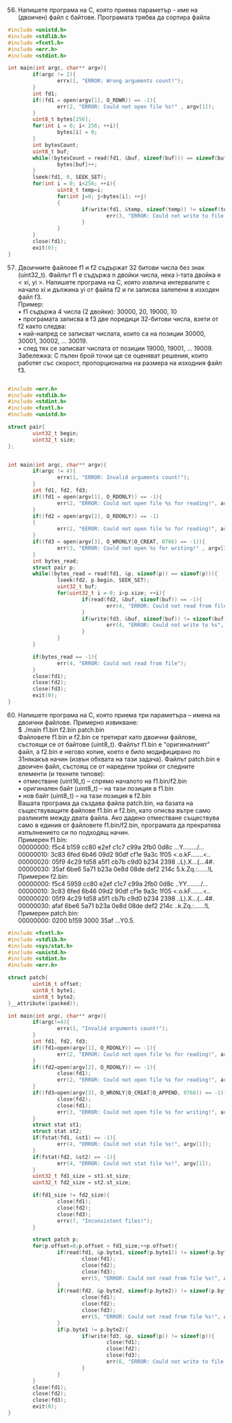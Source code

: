 56. Напишете програма на C, която приема параметър - име на (двоичен) файл с байтове.
Програмата трябва да сортира файла

```c
#include <unistd.h>
#include <stdlib.h>
#include <fcntl.h>
#include <err.h>
#include <stdint.h>

int main(int argc, char** argv){
        if(argc != 2){
                errx(1, "ERROR: Wrong arguments count!");
        }
        int fd1;
        if((fd1 = open(argv[1], O_RDWR)) == -1){
                err(2, "ERROR: Could not open file %s!" , argv[1]);
        }
        uint8_t bytes[256];
        for(int i = 0; i< 256; ++i){
                bytes[i] = 0;
        }
        int bytesCount;
        uint8_t buf;
        while((bytesCount = read(fd1, &buf, sizeof(buf))) == sizeof(buf)){
                bytes[buf]++;
        }
        lseek(fd1, 0, SEEK_SET);
        for(int i = 0; i<256; ++i){
                uint8_t temp=i;
                for(int j=0; j<bytes[i]; ++j)
                {
                        if(write(fd1, &temp, sizeof(temp)) != sizeof(temp)){
                                err(3, "ERROR: Could not write to file %s!" , argv[1]);
                        }
                }
        }
        close(fd1);
        exit(0);
}
```
57. Двоичните файлове f1 и f2 съдържат 32 битови числа без знак (uint32_t). Файлът f1
е съдържа n двойки числа, нека i-тата двойка е < xi, yi >. Напишете програма на C, която извлича
интервалите с начало xi и дължина yi от файла f2 и ги записва залепени в изходен файл f3.  <br />
Пример: <br />
• f1 съдържа 4 числа (2 двойки): 30000, 20, 19000, 10  <br />
• програмата записва в f3 две поредици 32-битови числа, взети от f2 както следва:  <br />
• най-напред се записват числата, които са на позиции 30000, 30001, 30002, ... 30019.  <br />
• след тях се записват числата от позиции 19000, 19001, ... 19009.  <br />
Забележка: С пълен брой точки ще се оценяват решения, които работят със скорост, пропорционална на размера на изходния файл f3.
```c

#include <err.h>
#include <stdlib.h>
#include <stdint.h>
#include <fcntl.h>
#include <unistd.h>

struct pair{
        uint32_t begin;
        uint32_t size;
};


int main(int argc, char** argv){
        if(argc != 4){
                errx(1, "ERROR: Invalid arguments count!");
        }
        int fd1, fd2, fd3;
        if((fd1 = open(argv[1], O_RDONLY)) == -1){
                err(2, "ERROR: Could not open file %s for reading!", argv[1]);
        }
        if((fd2 = open(argv[2], O_RDONLY)) == -1)
        {
                err(2, "EEROR: Could not open file %s for reading!", argv[2]);
        }
        if((fd3 = open(argv[3], O_WRONLY|O_CREAT, 0766) == -1)){
                err(3, "ERROR: Could not open %s for writing!" , argv[3]);
        }
        int bytes_read;
        struct pair p;
        while((bytes_read = read(fd1, &p, sizeof(p)) == sizeof(p))){
                lseek(fd2, p.begin, SEEK_SET);
                uint32_t buf;
                for(uint32_t i = 0; i<p.size; ++i){
                        if(read(fd2, &buf, sizeof(buf)) == -1){
                                err(4, "ERROR: Could not read from file");
                        }
                        if(write(fd3, &buf, sizeof(buf)) != sizeof(buf)){
                                err(4, "ERROR: Could not write to %s", argv[3]);
                        }
                }
        }

        if(bytes_read == -1){
                err(4, "ERROR: Could not read from file");
        }
        close(fd1);
        close(fd2);
        close(fd3);
        exit(0);
}

```
60. Напишете програма на C, която приема три параметъра – имена на двоични файлове.
Примерно извикване: <br />
$ ./main f1.bin f2.bin patch.bin <br />
Файловете f1.bin и f2.bin се третират като двоични файлове, състоящи се от байтове (uint8_t).
Файлът f1.bin e “оригиналният” файл, а f2.bin е негово копие, което е било модифицирано по
31някакъв начин (извън обхвата на тази задача). Файлът patch.bin е двоичен файл, състоящ се от
наредени тройки от следните елементи (и техните типове): <br />
• отместване (uint16_t) – спрямо началото на f1.bin/f2.bin <br />
• оригинален байт (uint8_t) – на тази позиция в f1.bin <br />
• нов байт (uint8_t) – на тази позиция в f2.bin <br />
Вашата програма да създава файла patch.bin, на базата на съществуващите файлове f1.bin и
f2.bin, като описва вътре само разликите между двата файла. Ако дадено отместване съществува само в единия от файловете f1.bin/f2.bin, програмата да прекратява изпълнението си по
подходящ начин. <br />
Примерен f1.bin:<br />
00000000: f5c4 b159 cc80 e2ef c1c7 c99a 2fb0 0d8c ...Y......../...<br />
00000010: 3c83 6fed 6b46 09d2 90df cf1e 9a3c 1f05 <.o.kF.......<..<br />
00000020: 05f9 4c29 fd58 a5f1 cb7b c9d0 b234 2398 ..L).X...{...4#.<br />
00000030: 35af 6be6 5a71 b23a 0e8d 08de def2 214c 5.k.Zq.:......!L<br />
Примерен f2.bin:<br />
00000000: f5c4 5959 cc80 e2ef c1c7 c99a 2fb0 0d8c ..YY......../...<br />
00000010: 3c83 6fed 6b46 09d2 90df cf1e 9a3c 1f05 <.o.kF.......<..<br />
00000020: 05f9 4c29 fd58 a5f1 cb7b c9d0 b234 2398 ..L).X...{...4#.<br />
00000030: afaf 6be6 5a71 b23a 0e8d 08de def2 214c ..k.Zq.:......!L<br />
Примерен patch.bin:<br />
00000000: 0200 b159 3000 35af ...Y0.5.<br />

```c
#include <fcntl.h>
#include <stdlib.h>
#include <sys/stat.h>
#include <unistd.h>
#include <stdint.h>
#include <err.h>

struct patch{
        uint16_t offset;
        uint8_t byte1;
        uint8_t byte2;
}__attribute((packed));

int main(int argc, char** argv){
        if(argc!=4){
                errx(1, "Invalid arguments count!");
        }
        int fd1, fd2, fd3;
        if((fd1=open(argv[1], O_RDONLY)) == -1){
                err(2, "ERROR: Could not open file %s for reading!", argv[1]);
        }
        if((fd2=open(argv[2], O_RDONLY)) == -1){
                close(fd1);
                err(2, "ERROR: Could not open file %s for reading!", argv[2]);
        }
        if((fd3=open(argv[3], O_WRONLY|O_CREAT|O_APPEND, 0766)) == -1){
                close(fd2);
                close(fd1);
                err(3, "ERROR: Could not open file %s for writing!", argv[3]);
        }
        struct stat st1;
        struct stat st2;
        if(fstat(fd1, &st1) == -1){
                err(4, "ERROR: Could not stat file %s!", argv[1]);
        }
        if(fstat(fd2, &st2) == -1){
                err(4, "ERROR: Could not stat file %s!", argv[1]);
        }
        uint32_t fd1_size = st1.st_size;
        uint32_t fd2_size = st2.st_size;

        if(fd1_size != fd2_size){
                close(fd1);
                close(fd2);
                close(fd3);
                errx(7, "Inconsistent files!");
        }

        struct patch p;
        for(p.offset=0;p.offset < fd1_size;++p.offset){
                if(read(fd1, &p.byte1, sizeof(p.byte1)) != sizeof(p.byte1)){
                        close(fd1);
                        close(fd2);
                        close(fd3);
                        err(5, "ERROR: Could not read from file %s!", argv[1]);
                }
                if(read(fd2, &p.byte2, sizeof(p.byte2)) != sizeof(p.byte2)){
                        close(fd1);
                        close(fd2);
                        close(fd3);
                        err(5, "ERROR: Could not read from file %s!", argv[2]);
                }
                if(p.byte1 != p.byte2){
                        if(write(fd3, &p, sizeof(p)) != sizeof(p)){
                                close(fd1);
                                close(fd2);
                                close(fd3);
                                err(6, "ERROR: Could not write to file %s!", argv[3]);
                        }
                }
        }
        close(fd1);
        close(fd2);
        close(fd3);
        exit(0);
}

```
